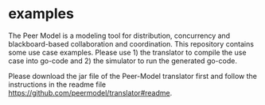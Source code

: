 # examples
The Peer Model is a modeling tool for distribution, concurrency and blackboard-based collaboration and coordination. 
This repository contains some use case examples.
Please use 1) the translator to compile the use case into go-code and 2) the simulator to run the generated go-code.


Please download the jar file of the Peer-Model translator first and follow the instructions in the readme file  https://github.com/peermodel/translator#readme.
